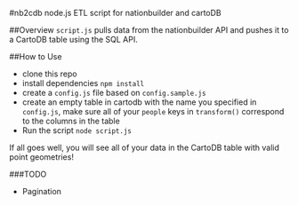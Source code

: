 #nb2cdb
node.js ETL script for nationbuilder and cartoDB

##Overview
`script.js` pulls data from the nationbuilder API and pushes it to a CartoDB table using the SQL API.

##How to Use
- clone this repo 
- install dependencies `npm install`
- create a `config.js` file based on `config.sample.js`
- create an empty table in cartodb with the name you specified in `config.js`, make sure all of your `people` keys in `transform()` correspond to the columns in the table
- Run the script `node script.js`

If all goes well, you will see all of your data in the CartoDB table with valid point geometries!

###TODO
- Pagination